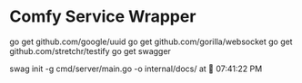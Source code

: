 # Comfy Service Wrapper

go get github.com/google/uuid
go get github.com/gorilla/websocket
go get github.com/stretchr/testify
go get swagger


swag init -g cmd/server/main.go -o internal/docs/         at  07:41:22 PM



